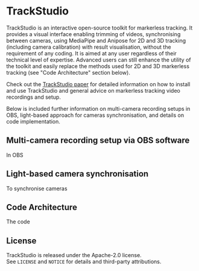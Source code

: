 # TrackStudio
TrackStudio is an interactive open-source toolkit for markerless tracking. It provides a visual interface enabling trimming of videos, synchronising between cameras, using MediaPipe and Anipose for 2D and 3D tracking (including camera calibration) with result visualisation, without the requirement of any coding. It is aimed at any user regardless of their technical level of expertise. Advanced users can still enhance the utility of the toolkit and easily replace the methods used for 2D and 3D markerless tracking (see "Code Architecture" section below).

Check out the [TrackStudio paper](https://www.biorxiv.org) for detailed information on how to install and use TrackStudio and general advice on markerless tracking video recordings and setup.

Below is included further information on multi-camera recording setups in OBS, light-based approach for cameras synchronisation, and details on code implementation.

## Multi-camera recording setup via OBS software

In OBS

## Light-based camera synchronisation

To synchronise cameras

## Code Architecture

The code

## License
TrackStudio is released under the Apache-2.0 license.  
See `LICENSE` and `NOTICE` for details and third-party attributions.

